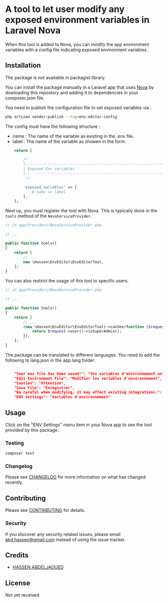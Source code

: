 # A tool to let user modify any exposed environment variables in Laravel Nova

When this tool is added to Nova, you can modify the app environment variables with a config file indicating exposed environment variables.

## Installation
The package is not available in packagist library.

You can install the package manually in a Laravel app that uses [Nova](https://nova.laravel.com) by dowloading this repostory and adding it to dependencies in your composer.json file.

You need to publish the configuration file to set exposed variables via : 

```bash
php artisan vendor:publish --tag=env-editor-config
```
The config must have the following structure :
- name : The name of the variable as existing in the .env file.
- label : The name of the variable as showen in the form.

```php
    return [

        /*
        |--------------------------------------------------------------------------
        | Exposed Env variables
        |--------------------------------------------------------------------------
         */

        'exposed_variables' => [
            # name => label
        ],
    ];
```
Next up, you must register the tool with Nova. This is typically done in the `tools` method of the `NovaServiceProvider`.

```php
// in app/Providers/NovaServiceProvider.php

// ...

public function tools()
{
    return [
        // ...
        new \Hassen\EnvEditor\EnvEditorTool,
    ];
}
```

You can also restrict the usage of this tool to specific users.

```php
// in app/Providers/NovaServiceProvider.php

// ...

public function tools()
{
    return [
        // ...
        (new \Hassen\EnvEditor\EnvEditorTool)->canSee(function ($request) {
            return $request->user()->isSuperAdmin();
        }),
    ];
}
```
The package can be translated to different languages. You need to add the following to lang.json in the app lang folder:

```json

    "Your env file has been saved!": "Vos variables d'environnement ont été enregistré!",
    "Edit Environment File": "Modifier les variables d'environnement",
    "Caution": "Attention",
    "Save File": "Enregistrer",
    "Be careful when modifying, it may affect existing integrations.": "Soyez prudent lors de la modification, cela peut affecter les intégrations existantes.",
    "ENV Settings": "Variables d'environnement"

```
## Usage

Click on the "ENV Settings" menu item in your Nova app to see the tool provided by this package.

### Testing

``` bash
composer test
```

### Changelog

Please see [CHANGELOG](CHANGELOG.md) for more information on what has changed recently.

## Contributing

Please see [CONTRIBUTING](CONTRIBUTING.md) for details.

### Security

If you discover any security related issues, please email abd.hassen@gmail.com instead of using the issue tracker.

## Credits

- [HASSEN ABDELJAOUED](https://github.com/hassabdo)

## License

Not yet received
